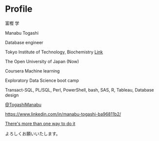 # Profile
富樫 学

Manabu Togashi

Database engineer

Tokyo Institute of Technology, Biochemistry [Link](https://www.sciencedirect.com/science/article/abs/pii/S0009261405012637)

The Open University of Japan (Now)

Coursera Machine learning

Exploratory Data Science boot camp

Transact-SQL, PL/SQL, Perl, PowerShell, bash, SAS, R, Tableau, Database design

[@TogashiManabu](https://twitter.com/TogashiManabu)

https://www.linkedin.com/in/manabu-togashi-ba96811b2/

[There's more than one way to do it](https://en.wikipedia.org/wiki/There%27s_more_than_one_way_to_do_it)

よろしくお願いいたします。
